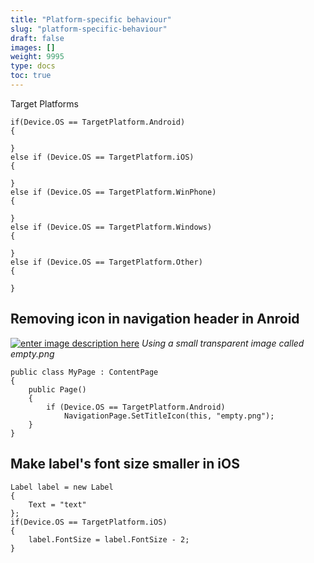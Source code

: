 ```yaml
---
title: "Platform-specific behaviour"
slug: "platform-specific-behaviour"
draft: false
images: []
weight: 9995
type: docs
toc: true
---
```


Target Platforms

    if(Device.OS == TargetPlatform.Android)
    {

    }
    else if (Device.OS == TargetPlatform.iOS)
    {

    }
    else if (Device.OS == TargetPlatform.WinPhone)
    {

    }
    else if (Device.OS == TargetPlatform.Windows)
    {

    }
    else if (Device.OS == TargetPlatform.Other)
    {

    }


## Removing icon in navigation header in Anroid
[![enter image description here][1]][1]
*Using a small transparent image called empty.png*
    
    public class MyPage : ContentPage
    {
        public Page()
        {
            if (Device.OS == TargetPlatform.Android)
                NavigationPage.SetTitleIcon(this, "empty.png");
        }
    }


  [1]: http://i.stack.imgur.com/9kvuD.png

## Make label's font size smaller in iOS
    
    Label label = new Label
    {
        Text = "text"
    };
    if(Device.OS == TargetPlatform.iOS)
    {
        label.FontSize = label.FontSize - 2;
    }

